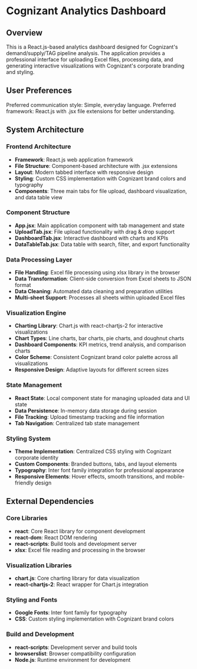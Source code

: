 # Cognizant Analytics Dashboard

## Overview

This is a React.js-based analytics dashboard designed for Cognizant's demand/supply/TAG pipeline analysis. The application provides a professional interface for uploading Excel files, processing data, and generating interactive visualizations with Cognizant's corporate branding and styling.

## User Preferences

Preferred communication style: Simple, everyday language.
Preferred framework: React.js with .jsx file extensions for better understanding.

## System Architecture

### Frontend Architecture
- **Framework**: React.js web application framework
- **File Structure**: Component-based architecture with .jsx extensions
- **Layout**: Modern tabbed interface with responsive design
- **Styling**: Custom CSS implementation with Cognizant brand colors and typography
- **Components**: Three main tabs for file upload, dashboard visualization, and data table view

### Component Structure
- **App.jsx**: Main application component with tab management and state
- **UploadTab.jsx**: File upload functionality with drag & drop support
- **DashboardTab.jsx**: Interactive dashboard with charts and KPIs
- **DataTableTab.jsx**: Data table with search, filter, and export functionality

### Data Processing Layer
- **File Handling**: Excel file processing using xlsx library in the browser
- **Data Transformation**: Client-side conversion from Excel sheets to JSON format
- **Data Cleaning**: Automated data cleaning and preparation utilities
- **Multi-sheet Support**: Processes all sheets within uploaded Excel files

### Visualization Engine
- **Charting Library**: Chart.js with react-chartjs-2 for interactive visualizations
- **Chart Types**: Line charts, bar charts, pie charts, and doughnut charts
- **Dashboard Components**: KPI metrics, trend analysis, and comparison charts
- **Color Scheme**: Consistent Cognizant brand color palette across all visualizations
- **Responsive Design**: Adaptive layouts for different screen sizes

### State Management
- **React State**: Local component state for managing uploaded data and UI state
- **Data Persistence**: In-memory data storage during session
- **File Tracking**: Upload timestamp tracking and file information
- **Tab Navigation**: Centralized tab state management

### Styling System
- **Theme Implementation**: Centralized CSS styling with Cognizant corporate identity
- **Custom Components**: Branded buttons, tabs, and layout elements
- **Typography**: Inter font family integration for professional appearance
- **Responsive Elements**: Hover effects, smooth transitions, and mobile-friendly design

## External Dependencies

### Core Libraries
- **react**: Core React library for component development
- **react-dom**: React DOM rendering
- **react-scripts**: Build tools and development server
- **xlsx**: Excel file reading and processing in the browser

### Visualization Libraries
- **chart.js**: Core charting library for data visualization
- **react-chartjs-2**: React wrapper for Chart.js integration

### Styling and Fonts
- **Google Fonts**: Inter font family for typography
- **CSS**: Custom styling implementation with Cognizant brand colors

### Build and Development
- **react-scripts**: Development server and build tools
- **browserslist**: Browser compatibility configuration
- **Node.js**: Runtime environment for development